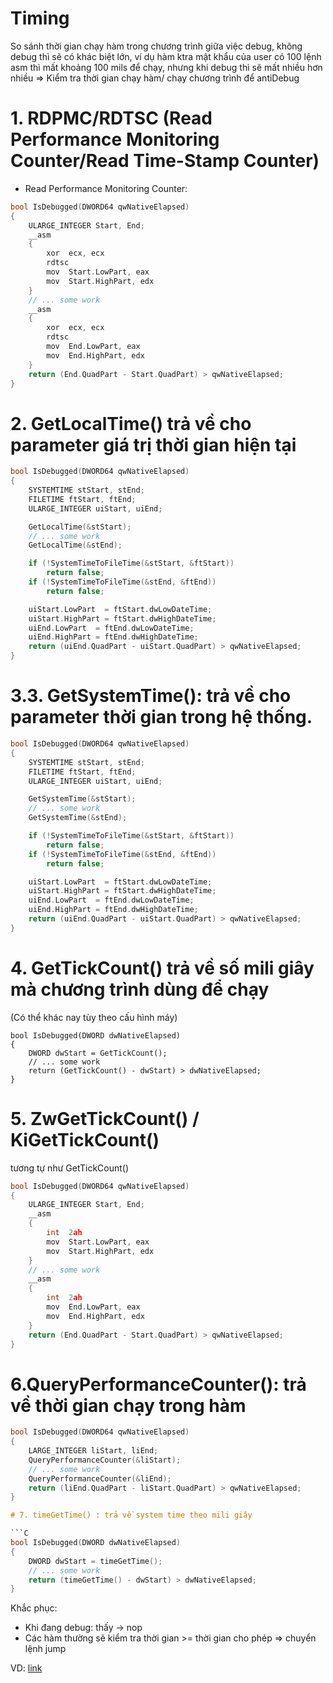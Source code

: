 # Timing
So sánh thời gian chạy hàm trong chương trình giữa việc debug, không debug thì sẽ có khác biệt lớn, ví dụ hàm ktra mật khẩu của user có 100 lệnh asm thì mất khoảng 100 mils để chạy, nhưng khi debug thì sẽ mất nhiều hơn nhiều => Kiểm tra thời gian chạy hàm/ chạy chương trình để antiDebug

# 1. RDPMC/RDTSC (Read Performance Monitoring Counter/Read Time-Stamp Counter)

- Read Performance Monitoring Counter: 

```C
bool IsDebugged(DWORD64 qwNativeElapsed)
{
    ULARGE_INTEGER Start, End;
    __asm
    {
        xor  ecx, ecx
        rdtsc
        mov  Start.LowPart, eax
        mov  Start.HighPart, edx
    }
    // ... some work
    __asm
    {
        xor  ecx, ecx
        rdtsc
        mov  End.LowPart, eax
        mov  End.HighPart, edx
    }
    return (End.QuadPart - Start.QuadPart) > qwNativeElapsed;
}
```

# 2. GetLocalTime() trả về cho parameter giá trị thời gian hiện tại
```C
bool IsDebugged(DWORD64 qwNativeElapsed)
{
    SYSTEMTIME stStart, stEnd;
    FILETIME ftStart, ftEnd;
    ULARGE_INTEGER uiStart, uiEnd;

    GetLocalTime(&stStart);
    // ... some work
    GetLocalTime(&stEnd);

    if (!SystemTimeToFileTime(&stStart, &ftStart))
        return false;
    if (!SystemTimeToFileTime(&stEnd, &ftEnd))
        return false;

    uiStart.LowPart  = ftStart.dwLowDateTime;
    uiStart.HighPart = ftStart.dwHighDateTime;
    uiEnd.LowPart  = ftEnd.dwLowDateTime;
    uiEnd.HighPart = ftEnd.dwHighDateTime;
    return (uiEnd.QuadPart - uiStart.QuadPart) > qwNativeElapsed;
}
```

# 3.3. GetSystemTime(): trả về cho parameter thời gian trong hệ thống.
```C
bool IsDebugged(DWORD64 qwNativeElapsed)
{
    SYSTEMTIME stStart, stEnd;
    FILETIME ftStart, ftEnd;
    ULARGE_INTEGER uiStart, uiEnd;

    GetSystemTime(&stStart);
    // ... some work
    GetSystemTime(&stEnd);

    if (!SystemTimeToFileTime(&stStart, &ftStart))
        return false;
    if (!SystemTimeToFileTime(&stEnd, &ftEnd))
        return false;

    uiStart.LowPart  = ftStart.dwLowDateTime;
    uiStart.HighPart = ftStart.dwHighDateTime;
    uiEnd.LowPart  = ftEnd.dwLowDateTime;
    uiEnd.HighPart = ftEnd.dwHighDateTime;
    return (uiEnd.QuadPart - uiStart.QuadPart) > qwNativeElapsed;
}
```

# 4. GetTickCount() trả về số mili giây mà chương trình dùng để chạy
(Có thể khác nay tùy theo cấu hình máy)

```
bool IsDebugged(DWORD dwNativeElapsed)
{
    DWORD dwStart = GetTickCount();
    // ... some work
    return (GetTickCount() - dwStart) > dwNativeElapsed;
}
```

# 5. ZwGetTickCount() / KiGetTickCount()

tương tự như GetTickCount()

```C
bool IsDebugged(DWORD64 qwNativeElapsed)
{
    ULARGE_INTEGER Start, End;
    __asm
    {
        int  2ah
        mov  Start.LowPart, eax
        mov  Start.HighPart, edx
    }
    // ... some work
    __asm
    {
        int  2ah
        mov  End.LowPart, eax
        mov  End.HighPart, edx
    }
    return (End.QuadPart - Start.QuadPart) > qwNativeElapsed;
}
```

# 6.QueryPerformanceCounter(): trả về thời gian chạy trong hàm

```C
bool IsDebugged(DWORD64 qwNativeElapsed)
{
    LARGE_INTEGER liStart, liEnd;
    QueryPerformanceCounter(&liStart);
    // ... some work
    QueryPerformanceCounter(&liEnd);
    return (liEnd.QuadPart - liStart.QuadPart) > qwNativeElapsed;
}

# 7. timeGetTime() : trả về system time theo mili giây

```C
bool IsDebugged(DWORD dwNativeElapsed)
{
    DWORD dwStart = timeGetTime();
    // ... some work
    return (timeGetTime() - dwStart) > dwNativeElapsed;
}
```


Khắc phục:
- Khi đang debug: thấy -> nop
- Các hàm thường sẽ kiểm tra thời gian >= thời gian cho phép => chuyển lệnh jump

VD: [link](https://hutaobestgirl.wordpress.com/2022/03/07/anti-debug-one-for-all/)

